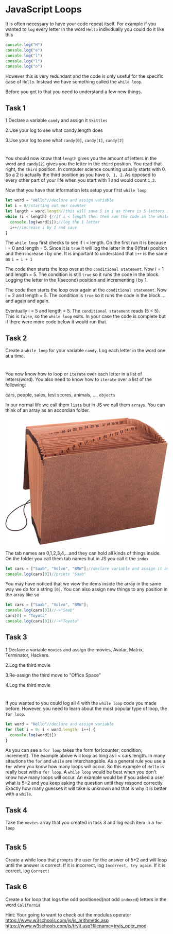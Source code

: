 # JavaScript Loops 
It is often necessary to have your code repeat itself. For example if you wanted to `log` every letter in the word `Hello` individually you could do it like this

```javascript
console.log("H")
console.log("e")
console.log("l")
console.log("l")
console.log("o")
```

However this is very redundant and the code is only useful for the specific case of `Hello`. Instead we have something called the `while loop`.

Before you get to that you need to understand a few new things.
## Task 1
1.Declare a variable `candy` and assign it `Skittles`

2.Use your log to see what candy.length does

3.Use your log to see what `candy[0]`, `candy[1]`, `candy[2]`
#

You should now know that `length` gives you the amount of letters in the word and `candy[2]` gives you the letter in the `third` position. You read that right, the `third` position. In computer science counting usually starts with 0. So a 2 is actually the third position as you have `0, 1, 2`. As opposed to every other part of your life when you start with 1 and would count `1,2`.

Now that you have that information lets setup your first `while loop`
```javascript
let word = "Hello"//declare and assign variable
let i = 0//starting out our counter
let length = word.length//this will save 5 in i as there is 5 letters in "Hello"
while (i < length) {//if i < length then then run the code in the while block
  console.log(word[i]);//log the 1 letter
  i++//increase i by 1 and save
}
```

The `while loop` first checks to see if i < length. On the first run it is because i = 0 and length = 5. Since it is `true` it will log the letter in the 0(first) position and then increase i by one. It is important to understand that `i++` is the same as `i = i + 1`

The code then starts the loop over at the `conditional statement`. Now i = 1 and length = 5. The condition is still `true` so it runs the code in the block. Logging the letter in the 1(second) position and incrementing i by 1.

The code then starts the loop over again at the `conditional statement`. Now i = 2 and length = 5. The condition is `true` so it runs the code in the block.... and again and again.

Eventually i = 5 and length = 5. The `conditional statement` reads (5 < 5). This is `false`, so the `while loop` exits. In your case the code is complete but if there were more code below it would run that.

## Task 2
Create a `while loop` for your variable `candy`. Log each letter in the word one at a time.
#

You now know how to loop or `iterate` over each letter in a list of letters(word). You also need to know how to `iterate` over a list of the following:

cars, people, sales, test scores, animals, ..., `objects`

In our normal life we call them `lists` but in JS we call them `arrays`. You can think of an array as an accordian folder.

![](assets/folder.jpg)

The tab names are 0,1,2,3,4,...and they can hold all kinds of things inside. On the folder you call them tab names but in JS you call it the `index`

```javascript
let cars = ["Saab", "Volvo", "BMW"];//declare variable and assign it an array
console.log(cars[0])//prints "Saab"
```

You may have noticed that we view the items inside the array in the same way we do for a string `[0]`. You can also assign new things to any position in the array like so

```javascript
let cars = ["Saab", "Volvo", "BMW"];
console.log(cars[0])//->"Saab"
cars[0] = "Toyota"
console.log(cars[0])//->"Toyota"
```

## Task 3 
1.Declare a variable `movies` and assign the movies, Avatar, Matrix, Terminator, Hackers. 

2.Log the third movie

3.Re-assign the third move to "Office Space"

4.Log the third movie
#

If you wanted to you could log all 4 with the `while loop` code you made before. However, you need to learn about the most popular type of loop, the `for loop`.

```javascript
let word = "Hello"//declare and assign variable
for (let i = 0; i < word.length; i++) {
  console.log(word[i])
}
```

As you can see a `for loop` takes the form for(counter; condition; increment). The example above will loop as long as i < cars.length. In many sitautions the `for` and `while` are interchangable. As a general rule you use a `for` when you know how many loops will occur. So this example of `Hello` is really best with a `for loop`. A `while loop` would be best when you don't know how many loops will occur. An example would be if you asked a user what is 5+2 and you keep asking the question until they respond correctly. Exactly how many guesses it will take is unknown and that is why it is better with a `while`. 

## Task 4
Take the `movies` array that you created in task 3 and log each item in a `for loop`
#

## Task 5
Create a while loop that `prompts` the user for the answer of 5+2 and will loop until the answer is correct. If it is incorrect, log `Incorrect, try again`. If it is correct, log `Correct!`

## Task 6
Create a for loop that logs the odd positioned(not odd `indexed`) letters in the word `California` 

Hint: Your going to want to check out the modulus operator
https://www.w3schools.com/js/js_arithmetic.asp
https://www.w3schools.com/js/tryit.asp?filename=tryjs_oper_mod
#